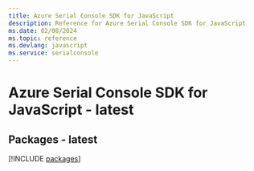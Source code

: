 ```yaml
---
title: Azure Serial Console SDK for JavaScript
description: Reference for Azure Serial Console SDK for JavaScript
ms.date: 02/08/2024
ms.topic: reference
ms.devlang: javascript
ms.service: serialconsole
---
```

# Azure Serial Console SDK for JavaScript - latest
## Packages - latest
[!INCLUDE [packages](serial-console-index.md)]